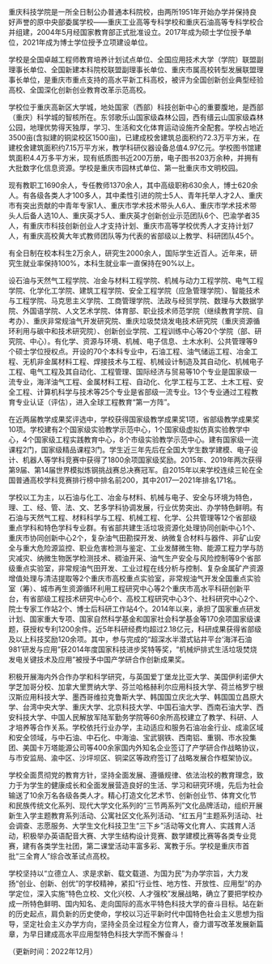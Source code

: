 重庆科技学院是一所全日制公办普通本科院校，由两所1951年开始办学并保持良好声誉的原中央部委属学校——重庆工业高等专科学校和重庆石油高等专科学校合并组建，2004年5月经国家教育部正式批准设立。2017年成为硕士学位授予单位，2021年成为博士学位授予立项建设单位。

学校是全国卓越工程师教育培养计划试点单位、全国应用技术大学（学院）联盟副理事长单位、全国新建本科院校联盟副理事长单位、重庆市属高校转型发展联盟理事长单位，是重庆市重点支持的高水平新工科高校，被评为全国创新创业典型经验高校、全国深化创新创业教育改革示范高校。

学校位于重庆高新区大学城，地处国家（西部）科技创新中心的重要腹地，是西部（重庆）科学城的智核所在。东邻歌乐山国家级森林公园，西有缙云山国家级森林公园，地理优势得天独厚，学习、生活和文化体育运动设施齐全配套。学校占地近3500亩(含拟建的铜梁校区1500亩)，已建成校舍建筑总面积约72.3万平方米，在建校舍建筑面积约7.15万平方米，教学科研仪器设备总值4.97亿元。学校图书馆建筑面积4.4万多平方米，现有纸质图书近200万册，电子图书203万余种，并拥有大批数字化信息资源。学校是重庆市园林式单位、第一批重庆市文明校园。

现有教职工1690余人，专任教师1370余人，其中高级职称630余人，博士620余人。有各级各类人才100多人，其中柔性引进的院士5人、青年托举人才2人、重庆市有突出贡献的中青年专家1人、重庆市学术技术带头人6人、重庆市学术技术带头人后备人选10人、重庆英才5人、重庆英才创新创业示范团队6个、巴渝学者35人，有重庆市科技创新创业人才支持计划、重庆市高等学校优秀人才支持计划7人，有重庆高校黄大年式教师团队等为代表的省部级以上教学、科研团队45个。

有全日制在校本科生2万余人，研究生2000余人，国际学生近百人。近年来，研究生就业率保持100%，本科生就业率一直保持在90%以上。

设石油与天然气工程学院、冶金与材料工程学院、机械与动力工程学院、电气工程学院、化学化工学院、建筑工程学院、安全工程学院（应急管理学院）、智能技术与工程学院、马克思主义学院、工商管理学院、法政与经贸学院、数理与大数据学院、外国语学院、人文艺术学院、体育部、职业技术师范学院（继续教育学院、自考办）、重庆非常规油气开发研究院、重庆垃圾焚烧发电技术研究院（重庆资源循环利用与碳中和技术研究院）、创新创业学院、工程训练中心等20个学院（部、研究院、中心）。有化学、资源与环境、机械、电子信息、土木水利、公共管理等9个硕士学位授权点。开设的70个本科专业中，石油工程、油气储运工程、冶金工程、无机非金属材料工程、焊接技术与工程、机械设计制造及其自动化、机械电子工程、电气工程及其自动化、工程管理、国际经济与贸易等10个专业是国家级一流专业，海洋油气工程、金属材料工程、自动化、化学工程与工艺、土木工程、安全工程、计算机科学与技术等25个专业是省部级一流专业。13个专业通过工程教育专业认证（评估），进入全球工程教育“第一方阵”。

在近两届教学成果奖评选中，学校获得国家级教学成果奖1项，省部级教学成果奖10项。学校建有2个国家级实验教学示范中心，1个国家级虚拟仿真实验教学中心，4个国家级工程实践教育中心，8个市级实验教学示范中心。建有国家级一流课程2门，国家级精品课程3门。学生近三年先后在全国大学生数学建模、电子设计、机器人等学科竞赛中获得了1800余项国家级奖励。2015年、2019年两次获得第9届、第14届世界模拟炼钢挑战赛总决赛冠军。自2015年以来学校连续三轮在全国普通高校学科竞赛排行榜中排名前200，其中2017—2021年排名171名。

学校以工为主，以石油与化工、冶金与材料、机械与电子、安全与环境为特色，理、工、经、管、法、文、艺多学科协调发展，行业优势突出、办学特色鲜明。有石油与天然气工程、材料科学与工程、机械工程、化学、公共管理等12个省部级重点学科和特色学科专业群。有省部共建生活垃圾资源化处理协同创新中心1个、重庆市协同创新中心2个，复杂油气田勘探开发、纳微复合材料与器件、非矿山安全与重大危险源监控、职业危害检测与鉴定、工业发酵微生物、能源工程力学与防灾减灾、纳微生物医学检测技术、稠油开采、油气生产安全与风险控制等9个省部级重点实验室，非常规油气田开发、工业过程在线分析与控制、复杂金属矿产资源增值处理与清洁提取等2个重庆市高校重点实验室，非常规油气开发全国重点实验室（筹）、城市再生资源循环利用工程研究中心等2个重庆市高水平科研创新平台，有省部级工程技术研究中心6个、高校工程研究中心3个、社科研究中心2个、院士专家工作站2个、博士后科研工作站4个。2014年以来，承担了国家重点研发计划、国家重大专项、国家自然科学基金和国家社会科学基金等170余项国家级课题，获授权专利1200余件。近5年科研经费均超过2.18亿元，科研成果获得省部级及以上科技奖励120余项。其中，参与完成的“超深水半潜式钻井平台‘海洋石油981’研发与应用”获2014年度国家科技进步奖特等奖，“机械炉排式生活垃圾焚烧发电关键技术及应用”被授予中国产学研合作创新成果奖。

积极开展海内外合作办学和科学研究，与英国爱丁堡龙比亚大学、美国伊利诺伊大学芝加哥分校、加拿大里贾纳大学、芬兰哈格赫利尔应用科技大学、荷兰格罗宁根汉斯应用科技大学、墨西哥维拉克鲁斯大学、韩国国立庆北大学、韩国国立昌原大学、台湾中央大学、重庆大学、北京科技大学、中国石油大学、西南石油大学、西安科技大学、中国人民解放军陆军勤务学院等60余所高校建立了教学、科研、人才培养等合作关系。学校依托行业办学，主动适应和服务石油冶金行业、成渝区域和安全领域，与中石油、中石化、中海油、宝武钢铁、西南铝、重钢、市水投集团、美国卡万塔能源公司等400余家国内外知名企业签订了产学研合作战略协议，与市安监局、渝中区、沙坪坝区、铜梁区等政府签订了战略发展合作框架协议。

学校全面贯彻党的教育方针，坚持全面发展、遵循规律、依法治校的教育理念，致力于为学生的健康成长和全面发展营造良好的生活、学习和研究环境，先后为社会输送了10余万名各级各类人才。精心打造文化艺术节、创新创业节、体育文化节和民族传统文化系列、现代大学文化系列的“三节两系列”文化品牌活动，组织开展新生入学主题教育系列活动、公寓社区文化系列活动、“红五月”主题系列活动、社会调查、志愿服务、大学生文化科技卫生“三下乡”活动等文化育人、实践育人活动，积极举办英语配音大赛、大学生结构设计竞赛、数学建模比赛等各类专业竞赛，建有各类学生社团，第二课堂活动丰富多彩、寓教于乐。学校是重庆市首批“三全育人”综合改革试点高校。

学校坚持以“立德立人、求是求新、载文载道、为国为民”为办学宗旨，大力发扬“创业、创新、创优”的学校精神，紧扣“行业性、地方性、开放性、应用型”的办学定位，深入实施“特色立校、文化兴校、人才强校”发展战略，确立了要把学校办成一所特色鲜明、国内知名、走向国际的高水平特色科技大学的奋斗目标。站在新的历史起点，肩负新的历史使命，学校以习近平新时代中国特色社会主义思想为指导，坚定社会主义办学方向，坚持全员全过程全方位育人，奋力谱写改革发展新篇章，为早日建成高水平应用型特色科技大学而不懈奋斗！

（更新时间：2022年12月）